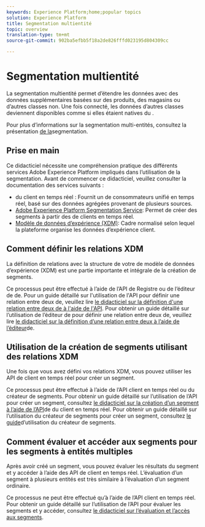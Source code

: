 ```yaml
---
keywords: Experience Platform;home;popular topics
solution: Experience Platform
title: Segmentation multientité
topic: overview
translation-type: tm+mt
source-git-commit: 902ba5efbb5f18a2de826fffd023195d804309cc

---
```



# Segmentation multientité

La segmentation multientité permet d’étendre les données  avec des données supplémentaires basées sur des produits, des magasins ou d’autres classes  non. Une fois connecté, les données d’autres classes deviennent disponibles comme si elles étaient natives du  .

Pour plus d’informations sur la segmentation multi-entités, consultez la présentation [de la](./home.md)segmentation.

## Prise en main

Ce didacticiel nécessite une compréhension pratique des différents services Adobe Experience Platform impliqués dans l’utilisation de la segmentation. Avant de commencer ce didacticiel, veuillez consulter la documentation des services suivants :

- [](../profile/home.md)du client en temps réel : Fournit un de consommateurs unifié en temps réel, basé sur des données agrégées provenant de plusieurs sources.
- [Adobe Experience Platform Segmentation Service](./home.md): Permet de créer des segments à partir des  de clients en temps réel.
- [Modèle de données d’expérience (XDM)](../xdm/home.md): Cadre normalisé selon lequel la plateforme organise les données d’expérience client.

## Comment définir les relations XDM

La définition de relations avec la structure de votre  de modèle de données d’expérience (XDM) est une partie importante et intégrale de la création de segments.

Ce processus peut être effectué à l’aide de l’API de Registre  ou de l’éditeur de  de. Pour un guide détaillé sur l&#39;utilisation de l&#39;API pour définir une relation entre deux  de, veuillez lire [le didacticiel sur la définition d&#39;une relation entre deux  de à l&#39;aide de l&#39;API](../xdm/tutorials/relationship-api.md). Pour obtenir un guide détaillé sur l’utilisation de l’éditeur de  pour définir une relation entre deux  de, veuillez lire [le didacticiel sur la définition d’une relation entre deux  à l’aide de l’éditeur](../xdm/tutorials/relationship-ui.md)de.

## Utilisation de la création de segments utilisant des relations XDM

Une fois que vous avez défini vos relations XDM, vous pouvez utiliser les API de client en temps réel pour créer un segment.

Ce processus peut être effectué à l’aide de l’API  client en temps réel ou du créateur de segments. Pour obtenir un guide détaillé sur l’utilisation de l’API pour créer un segment, consultez [le didacticiel sur la création d’un segment à l’aide de l’API](./tutorials/create-a-segment.md)de  du client en temps réel. Pour obtenir un guide détaillé sur l’utilisation du créateur de segments pour créer un segment, consultez [le guide](./ui/overview.md)d’utilisation du créateur de segments.

## Comment évaluer et accéder aux segments pour les segments à entités multiples

Après avoir créé un segment, vous pouvez évaluer les résultats du segment et y accéder à l’aide des API de client en temps réel. L’évaluation d’un segment à plusieurs entités est très similaire à l’évaluation d’un segment ordinaire.

Ce processus ne peut être effectué qu’à l’aide de l’API  client en temps réel. Pour obtenir un guide détaillé sur l’utilisation de l’API pour évaluer les segments et y accéder, consultez [le didacticiel sur l’évaluation et l’accès aux segments](./tutorials/evaluate-a-segment.md).